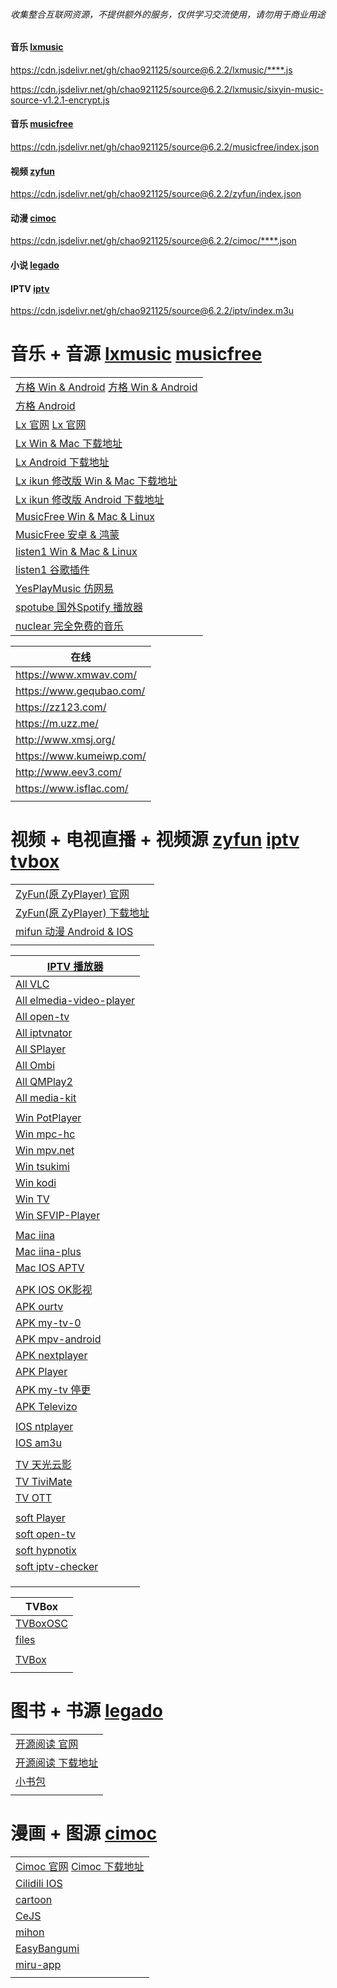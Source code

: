###### 收集整合互联网资源，不提供额外的服务，仅供学习交流使用，请勿用于商业用途
#### 音乐 [lxmusic](lxmusic)
https://cdn.jsdelivr.net/gh/chao921125/source@6.2.2/lxmusic/****.js

https://cdn.jsdelivr.net/gh/chao921125/source@6.2.2/lxmusic/sixyin-music-source-v1.2.1-encrypt.js
#### 音乐 [musicfree](musicfree)
https://cdn.jsdelivr.net/gh/chao921125/source@6.2.2/musicfree/index.json
#### 视频 [zyfun](zyfun)
https://cdn.jsdelivr.net/gh/chao921125/source@6.2.2/zyfun/index.json
#### 动漫 [cimoc](cimoc)
https://cdn.jsdelivr.net/gh/chao921125/source@6.2.2/cimoc/****.json
#### 小说 [legado](legado)

#### IPTV [iptv](iptv)
https://cdn.jsdelivr.net/gh/chao921125/source@6.2.2/iptv/index.m3u

# 音乐 + 音源 [lxmusic](lxmusic) [musicfree](musicfree)
|                                                                                        |
|----------------------------------------------------------------------------------------|
| [方格 Win & Android](http://fonger.top/) [方格 Win & Android](http://morin.vin/)           |
| [方格 Android](https://fangge.fun/)                                                      |
| [Lx 官网](https://lxmusic.toside.cn/) [Lx 官网](https://docs.lxmusic.top/)                 |
| [Lx Win & Mac 下载地址](https://github.com/lyswhut/lx-music-desktop/releases)              |
| [Lx Android 下载地址](https://github.com/lyswhut/lx-music-mobile/releases)                 |
| [Lx ikun 修改版 Win & Mac 下载地址](https://github.com/ikunshare/ikun-music-desktop/releases) |
| [Lx ikun 修改版 Android 下载地址](https://github.com/ikunshare/ikun-music-mobile/releases)    |
| [MusicFree Win & Mac & Linux](https://github.com/maotoumao/MusicFreeDesktop)           |
| [MusicFree 安卓 & 鸿蒙](https://github.com/maotoumao/MusicFree)                            |
| [listen1 Win & Mac & Linux](https://github.com/listen1/listen1_desktop)                |
| [listen1 谷歌插件](https://github.com/listen1/listen1_chrome_extension)                    |
| [YesPlayMusic 仿网易](https://github.com/qier222/YesPlayMusic)                            |
| [spotube 国外Spotify 播放器](https://github.com/KRTirtho/spotube)                           |
| [nuclear 完全免费的音乐](https://github.com/nukeop/nuclear)                                   |

| 在线                       |
|--------------------------|
| https://www.xmwav.com/   |
| https://www.gequbao.com/ |
| https://zz123.com/       |
| https://m.uzz.me/        |
| http://www.xmsj.org/     |
| https://www.kumeiwp.com/ |
| http://www.eev3.com/     |
| https://www.isflac.com/  |
|                          |

# 视频 + 电视直播 + 视频源 [zyfun](zyfun) [iptv](iptv) [tvbox](tvbox)
|                                                                           |
|---------------------------------------------------------------------------|
| [ZyFun(原 ZyPlayer) 官网](https://github.com/Hiram-Wong/ZyPlayer)            |
| [ZyFun(原 ZyPlayer) 下载地址](https://github.com/Hiram-Wong/ZyPlayer/releases) |
| [mifun 动漫 Android & IOS](https://github.com/Carole007/midm-release)       |
| [](https://www.jianpian.com/)                                             |

| [IPTV 播放器](https://github.com/iptv-org/awesome-iptv)              |
|-------------------------------------------------------------------|
| [All VLC](https://www.videolan.org/)                              |
| [All elmedia-video-player](https://www.elmedia-video-player.com/) |
| [All open-tv](https://github.com/Fredolx/open-tv)                 |
| [All iptvnator](https://github.com/4gray/iptvnator)               |
| [All SPlayer](https://github.com/imsyy/SPlayer)                   |
| [All Ombi](https://github.com/Ombi-app/Ombi)                      |
| [All QMPlay2](https://github.com/zaps166/QMPlay2)                 |
| [All media-kit](https://github.com/media-kit/media-kit)           |
|                                                                   |
| [Win PotPlayer](https://potplayer.org/en/index.html)              |
| [Win mpc-hc](https://github.com/clsid2/mpc-hc)                    |
| [Win mpv.net](https://github.com/mpvnet-player/mpv.net)           |
| [Win tsukimi](https://github.com/tsukinaha/tsukimi)               |
| [Win kodi](https://kodi.tv/)                                      |
| [Win TV](https://github.com/Guovin/TV/releases)                   |
| [Win SFVIP-Player](https://github.com/austintools/SFVIP-Player)   |
|                                                                   |
| [Mac iina](https://iina.io/) [](https://github.com/iina/iina)     |
| [Mac iina-plus](https://github.com/xjbeta/iina-plus)              |
| [Mac IOS APTV](https://aptv.app/home)                             |
|                                                                   |
| [APK IOS OK影视]()                                                  |
| [APK ourtv](https://github.com/andandroidor/ourtv)                |
| [APK my-tv-0](https://github.com/lizongying/my-tv-0)              |
| [APK mpv-android](https://github.com/mpv-android/mpv-android)     |
| [APK nextplayer](https://github.com/anilbeesetti/nextplayer)      |
| [APK Player](https://github.com/moneytoo/Player)                  |
| [APK my-tv 停更](https://github.com/lizongying/my-tv)               |
| [APK Televizo]()                                                  |
|                                                                   |
| [IOS ntplayer](https://ntplayer.nilbt.com/)                       |
| [IOS am3u](https://apps.apple.com/us/app/am3u/id6443454388)       |
|                                                                   |
| [TV 天光云影](https://tmxk.pp.ua/)                                    |
| [TV TiviMate]()                                                   |
| [TV OTT]()                                                        |
|                                                                   |
| [soft Player](https://github.com/GhostenEditor/Ghosten-Player)    |
| [soft open-tv](https://github.com/Fredolx/open-tv)                |
| [soft hypnotix](https://github.com/linuxmint/hypnotix)            |
| [soft iptv-checker](https://github.com/zhimin-dev/iptv-checker)   |
|                                                                   |
| [](http://qiqiv.cn/zy.php)                                        |
|                                                                   |

| TVBox                                                |
|------------------------------------------------------|
| [TVBoxOSC](https://github.com/o0HalfLife0o/TVBoxOSC) |
| [files](https://github.com/cyao2q/files)             |
| []()                                                 |
| [TVBox](https://github.com/scovis/TVBox)             |
|                                                      |

# 图书 + 书源 [legado](legado)
|                                                        |
|--------------------------------------------------------|
| [开源阅读 官网](https://gedoor.github.io/)                   |
| [开源阅读 下载地址](https://github.com/gedoor/legado/releases) |
| [小书包]()                                                |
|                                                        |

# 漫画 + 图源 [cimoc](cimoc)
|                                                                                                                  |
|------------------------------------------------------------------------------------------------------------------|
| [Cimoc 官网](https://github.com/Haleydu/Cimoc)  [Cimoc 下载地址](https://github.com/Haleydu/Cimoc/releases)            |
| [Cilidili IOS](https://apps.apple.com/br/app/cilidili%E6%BC%AB%E7%94%BB%E6%B5%8F%E8%A7%88%E5%99%A8/id1597875546) |
| [cartoon](https://github.com/hongchacha/cartoon)                                                                 |
| [CeJS](https://github.com/kanasimi/work_crawler)                                                                 |
| [mihon](https://github.com/mihonapp/mihon)                                                                       |
| [EasyBangumi](https://github.com/easybangumiorg/EasyBangumi)                                                     |
| [miru-app](https://github.com/miru-project/miru-app/tree/dev)                                                    |
|                                                                                                                  |

[//]: # (https://yinghezhinan.com/)
